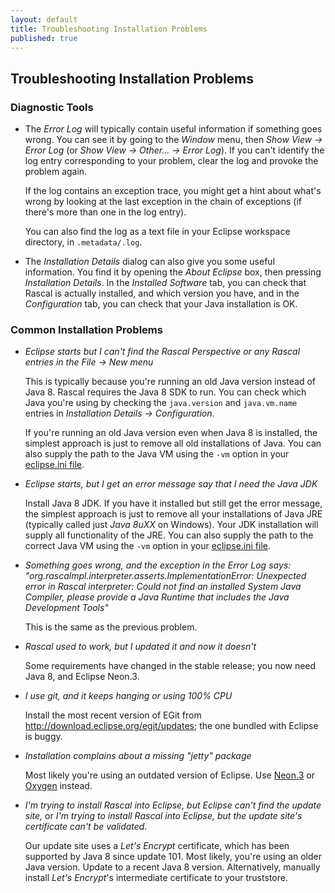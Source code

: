 ```yaml
---
layout: default
title: Troubleshooting Installation Problems
published: true
---
```

## Troubleshooting Installation Problems

### Diagnostic Tools

-  The *Error Log* will typically contain useful information if something goes wrong. You can see it by going
   to the *Window* menu, then *Show View → Error Log* (or *Show View → Other... → Error Log*). If you can't
   identify the log entry corresponding to your problem, clear the log and provoke the problem again.

   If the log contains an exception trace, you might get a hint about what's wrong by looking at the last
   exception in the chain of exceptions (if there's more than one in the log entry).
   
   You can also find the log as a text file in your Eclipse workspace directory, in ```.metadata/.log```.
   
-  The *Installation Details* dialog can also give you some useful information. You find it by opening
   the *About Eclipse* box, then pressing *Installation Details*. In the *Installed Software* tab, you can
   check that Rascal is actually installed, and which version you have, and in the *Configuration* tab, you
   can check that your Java installation is OK.

### Common Installation Problems

 - *Eclipse starts but I can't find the Rascal Perspective or any Rascal entries in the File → New menu*

   This is typically because you're running an old Java version instead of Java 8. Rascal requires the Java 8 SDK to
   run. You can check which Java you're using by checking the ```java.version``` and ```java.vm.name``` entries
   in *Installation Details → Configuration*.

   If you're running an old Java version even when Java 8 is installed, the simplest approach is just to remove all old
   installations of Java. You can also supply the path to the Java VM using the ```-vm``` option in your
   [eclipse.ini file](/start/editini.html).
   
 - *Eclipse starts, but I get an error message say that I need the Java JDK*
  
   Install Java 8 JDK. If you have it installed but still get the error message, the simplest approach is
   just to remove all your installations of Java JRE (typically called just *Java 8uXX* on Windows). Your
   JDK installation will supply all functionality of the JRE. You can also supply the path to the correct
   Java VM using the ```-vm``` option in your [eclipse.ini file](/start/editini.html).

 - *Something goes wrong, and the exception in the Error Log says: "org.rascalmpl.interpreter.asserts.ImplementationError:
    Unexpected error in Rascal interpreter: Could not find an installed System Java Compiler, please provide
    a Java Runtime that includes the Java Development Tools"*

   This is the same as the previous problem.  
  
 - *Rascal used to work, but I updated it and now it doesn't*
  
   Some requirements have changed in the stable release; you now need Java 8, and Eclipse Neon.3.

 - *I use git, and it keeps hanging or using 100% CPU*
  
   Install the most recent version of EGit from http://download.eclipse.org/egit/updates; the one bundled
   with Eclipse is buggy.

 - *Installation complains about a missing "jetty" package*
 
   Most likely you're using an outdated version of Eclipse. Use
   [Neon.3](http://www.eclipse.org/downloads/packages/release/Neon/3) or
   [Oxygen](http://www.eclipse.org/downloads/packages/release/Oxygen/2) instead.

 - *I'm trying to install Rascal into Eclipse, but Eclipse can't find the update site,* or
   *I'm trying to install Rascal into Eclipse, but the update site's certificate can't be validated.*

   Our update site uses a *Let's Encrypt* certificate, which has been supported by Java 8 since update 101.
   Most likely, you're using an older Java version. Update to a recent Java 8 version.
   Alternatively, manually install *Let's Encrypt*'s intermediate certificate to your truststore.
